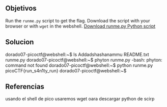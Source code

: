 ## Objetivos
Run the `runme.py` script to get the flag. Download the script with your browser or with `wget` in the webshell. [Download runme.py Python script](https://artifacts.picoctf.net/c/86/runme.py)
## Solucion

dorado07-picoctf@webshell:~$ ls
Addadshashanammu  README.txt  runme.py
dorado07-picoctf@webshell:~$ phyton runme.py 
-bash: phyton: command not found
dorado07-picoctf@webshell:~$ python runme.py 
picoCTF{run_s4n1ty_run}
dorado07-picoctf@webshell:~$ 


## Referencias
usando el shell de pico 
usaremos wget oara descargar python de scirp
